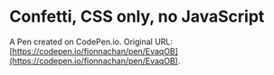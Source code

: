 # Confetti, CSS only, no JavaScript

A Pen created on CodePen.io. Original URL: [https://codepen.io/fionnachan/pen/EvaqOB](https://codepen.io/fionnachan/pen/EvaqOB).



